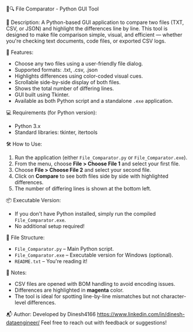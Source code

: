 📁🔍 File Comparator - Python GUI Tool

📄 Description:
A Python-based GUI application to compare two files (TXT, CSV, or JSON) and highlight the differences line by line.
This tool is designed to make file comparison simple, visual, and efficient — whether you're checking text documents, code files, or exported CSV logs.

🚀 Features:
- Choose any two files using a user-friendly file dialog.
- Supported formats: .txt, .csv, .json
- Highlights differences using color-coded visual cues.
- Scrollable side-by-side display of both files.
- Shows the total number of differing lines.
- GUI built using Tkinter.
- Available as both Python script and a standalone `.exe` application.

💻 Requirements (for Python version):
- Python 3.x
- Standard libraries: tkinter, itertools

🛠️ How to Use:
1. Run the application (either `File_Comparator.py` or `File_Comparator.exe`).
2. From the menu, choose **File > Choose File 1** and select your first file.
3. Choose **File > Choose File 2** and select your second file.
4. Click on **Compare** to see both files side by side with highlighted differences.
5. The number of differing lines is shown at the bottom left.

📦 Executable Version:
- If you don't have Python installed, simply run the compiled `File_Comparator.exe`.
- No additional setup required!

📁 File Structure:
- `File_Comparator.py` – Main Python script.
- `File_Comparator.exe` – Executable version for Windows (optional).
- `README.txt` – You're reading it!

📌 Notes:
- CSV files are opened with BOM handling to avoid encoding issues.
- Differences are highlighted in **magenta** color.
- The tool is ideal for spotting line-by-line mismatches but not character-level differences.

📬 Author:
Developed by Dinesh4166
https://www.linkedin.com/in/dinesh-dataengineer/
Feel free to reach out with feedback or suggestions!

